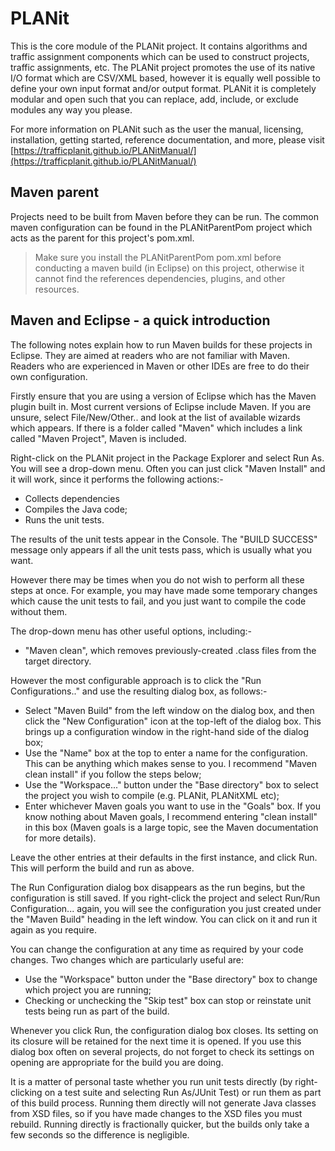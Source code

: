 # PLANit

This is the core module of the PLANit project. It contains algorithms and traffic assignment components which can be used to construct projects, traffic assignments, etc. The PLANit project promotes the use of its native I/O format which are CSV/XML based, however it is equally well possible to define your own input format and/or output format. PLANit it is completely modular and open such that you can replace, add, include, or exclude modules any way you please. 

For more information on PLANit such as the user the manual, licensing, installation, getting started, reference documentation, and more, please visit [https://trafficplanit.github.io/PLANitManual/](https://trafficplanit.github.io/PLANitManual/)

## Maven parent

Projects need to be built from Maven before they can be run. The common maven configuration can be found in the PLANitParentPom project which acts as the parent for this project's pom.xml.

> Make sure you install the PLANitParentPom pom.xml before conducting a maven build (in Eclipse) on this project, otherwise it cannot find the references dependencies, plugins, and other resources.

## Maven and Eclipse - a quick introduction

The following notes explain how to run Maven builds for these projects in Eclipse.  They are aimed at readers who are not familiar with Maven.  Readers who are experienced in Maven or other IDEs are free to do their own configuration.

Firstly ensure that you are using a version of Eclipse which has the Maven plugin built in.  Most current versions of Eclipse include Maven.  If you are unsure, select File/New/Other.. and look at the list of available wizards which appears.  If there is a folder called "Maven" which includes a link called "Maven Project", Maven is included.

Right-click on the PLANit project in the Package Explorer and select Run As.  You will see a drop-down menu.  Often you can just click "Maven Install" and it will work, since it performs the following actions:-

* Collects dependencies
* Compiles the Java code;
* Runs the unit tests.

The results of the unit tests appear in the Console.  The "BUILD SUCCESS" message only appears if all the unit tests pass, which is usually what you want.

However there may be times when you do not wish to perform all these steps at once.  For example, you may have made some temporary changes which cause the unit tests to fail, and you just want to compile the code without them.  

The drop-down menu has other useful options, including:-

* "Maven clean", which removes previously-created .class files from the target directory.

However the most configurable approach is to click the "Run Configurations.." and use the resulting dialog box, as follows:-

* Select "Maven Build" from the left window on the dialog box, and then click the "New Configuration" icon at the top-left of the dialog box.  This brings up a configuration window in the right-hand side of the dialog box;
* Use the "Name" box at the top to enter a name for the configuration.  This can be anything which makes sense to you.  I recommend "Maven clean install" if you follow the steps below;
* Use the "Workspace..." button under the "Base directory" box to select the project you wish to compile (e.g. PLANit, PLANitXML etc);
* Enter whichever Maven goals you want to use in the "Goals" box.  If you know nothing about Maven goals, I recommend entering "clean install" in this box (Maven goals is a large topic, see the Maven documentation for more details).

Leave the other entries at their defaults in the first instance, and click Run.  This will perform the build and run as above.  

The Run Configuration dialog box disappears as the run begins, but the configuration is still saved.  If you right-click the project and select Run/Run Configuration... again, you will see the configuration you just created under the "Maven Build" heading in the left window. You can click on it and run it again as you require.

You can change the configuration at any time as required by your code changes.  Two changes which are particularly useful are:

* Use the "Workspace" button under the "Base directory" box to change which project you are running;
* Checking or unchecking the "Skip test" box can stop or reinstate unit tests being run as part of the build.

Whenever you click Run, the configuration dialog box closes.  Its setting on its closure will be retained for the next time it is opened.  If you use this dialog box often on several projects, do not forget to check its settings on opening are appropriate for the build you are doing.

It is a matter of personal taste whether you run unit tests directly (by right-clicking on a test suite and selecting Run As/JUnit Test) or run them as part of this build process.  Running them directly will not generate Java classes from XSD files, so if you have made changes to the XSD files you must rebuild.  Running directly is fractionally quicker, but the builds only take a few seconds so the difference is negligible.










